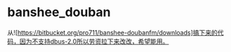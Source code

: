 # banshee_douban
从![https://bitbucket.org/pro711/banshee-doubanfm/downloads]搞下来的代码，因为不支持dbus-2.0所以劳资拉下来改改，希望能用。
